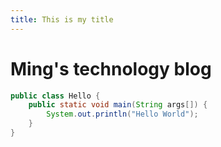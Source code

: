 ```yaml
---
title: This is my title
---
```


# Ming's technology blog

```java
public class Hello {
	public static void main(String args[]) {
		System.out.println("Hello World");
	}
}
```

